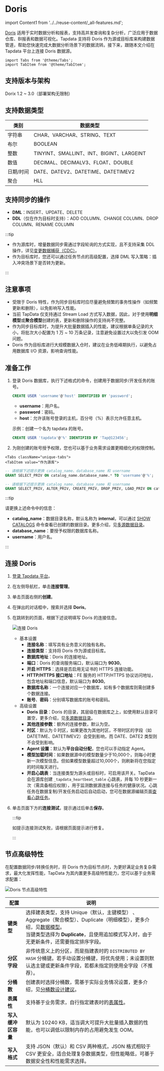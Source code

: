 # Doris
import Content1 from '../../reuse-content/_all-features.md';

<Content1 />

[Doris](https://doris.apache.org/) 适用于实时数据分析和报表，支持高并发查询和复杂分析，广泛应用于数据仓库、BI报表和数据可视化。Tapdata 支持将 Doris 作为源或目标库来构建数据管道，帮助您快速完成大数据分析场景下的数据流转。接下来，跟随本文介绍在 Tapdata 平台上连接 Doris 数据源。

```mdx-code-block
import Tabs from '@theme/Tabs';
import TabItem from '@theme/TabItem';
```

## 支持版本与架构

Dorix 1.2 ~ 3.0（部署架构无限制）

## 支持数据类型

| 类别      | 数据类型                                 |
| --------- | ---------------------------------------- |
| 字符串    | CHAR、VARCHAR、STRING、TEXT              |
| 布尔      | BOOLEAN                                  |
| 整数      | TINYINT、SMALLINT、INT、BIGINT、LARGEINT |
| 数值      | DECIMAL、DECIMALV3、FLOAT、DOUBLE        |
| 日期/时间 | DATE、DATEV2、DATETIME、DATETIMEV2       |
| 聚合      | HLL                                      |

## 支持同步的操作

* **DML**：INSERT、UPDATE、DELETE
* **DDL**（仅在作为目标时支持）：ADD COLUMN、CHANGE COLUMN、DROP COLUMN、RENAME COLUMN

:::tip

- 作为源库时，增量数据同步需通过字段轮询的方式实现，且不支持采集 DDL 操作，详见[变更数据捕获（CDC）](../../introduction/change-data-capture-mechanism.md)。
- 作为目标库时，您还可以通过任务节点的高级配置，选择 DML 写入策略：插入冲突场景下是否转为更新。

:::

## 注意事项

* 受限于 Doris 特性，作为同步目标库时应尽量避免频繁的事务性操作（如频繁更新和删除），以免影响写入性能。
* 当前 TapData 仅支持通过 Stream Load 方式写入数据，因此，对于使用**明细模型**或**聚合模型**创建的表，更新和删除操作的支持尚不完整。
* 作为同步目标库时，为提升大批量数据插入的性能，建议根据单条记录的大小，将批次大小配置为 1 万 ~ 10 万条记录，注意避免设置过大以免引发 OOM 问题。
* Doris 作为目标库进行大规模数据入仓时，建议在业务低峰期执行，以避免占用数据库 I/O 资源，影响查询性能。

## 准备工作

1. 登录 Doris 数据库，执行下述格式的命令，创建用于数据同步/开发任务的账号。

   ```sql
   CREATE USER 'username'@'host' IDENTIFIED BY 'password';
   ```

   - **username**：用户名。
   - **password**：密码。
   - **host**：允许该账号登录的主机，百分号（%）表示允许任意主机。

   示例：创建一个名为 tapdata 的账号。

   ```sql
   CREATE USER 'tapdata'@'%' IDENTIFIED BY 'Tap@123456';
   ```

2. 为刚创建的账号授予权限，您也可以基于业务需求设置更精细化的权限控制。

```mdx-code-block
<Tabs className="unique-tabs">
<TabItem value="作为源库">
```
```sql
-- 请根据下述提示更换 catalog_name、database_name 和 username
GRANT SELECT_PRIV ON catalog_name.database_name.* TO 'username'@'%';
```
</TabItem>

<TabItem value="作为目标库">

```sql
-- 请根据下述提示更换 catalog_name、database_name 和 username
GRANT SELECT_PRIV, ALTER_PRIV, CREATE_PRIV, DROP_PRIV, LOAD_PRIV ON catalog_name.database_name.* TO 'username'@'%';
```
</TabItem>
</Tabs>

 

:::tip

请更换上述命令中的信息：
* **catalog_name**：数据目录名称，默认名称为 **internal**，可以通过 [SHOW CATALOGS](https://doris.apache.org/zh-CN/docs/1.2/sql-manual/sql-reference/Show-Statements/SHOW-CATALOGS) 命令查看已创建的数据目录。更多介绍，见[多源数据目录](https://doris.apache.org/zh-CN/docs/1.2/lakehouse/multi-catalog/)。
* **database_name**：要授予权限的数据库名称。
* **username**：用户名。

:::



## 连接 Doris

1. [登录 Tapdata 平台](../../user-guide/log-in.md)。

2. 在左侧导航栏，单击**连接管理**。

3. 单击页面右侧的**创建**。

4. 在弹出的对话框中，搜索并选择 **Doris**。

5. 在跳转到的页面，根据下述说明填写 Doris 的连接信息。

   ![连接 Doris](../../images/connect_doris.png)

    - 基本设置
      - **连接名称**：填写具有业务意义的独有名称。
      - **连接类型**：支持将 Doris 作为源或目标库。
      - **数据库地址**：Doris 的连接地址。
      - **端口**：Doris 的查询服务端口，默认端口为 **9030**。
      - **开启 HTTPS**：选择是否启用无证书的 HTTPS 连接功能。
      - **HTTP/HTTPS 接口地址**：FE 服务的 HTTP/HTTPS 协议访问地址，包含地址和端口信息，默认端口为 **8030**。
      - **数据库名称**：一个连接对应一个数据库，如有多个数据库则需创建多个数据连接。
       - **账号**、**密码**：分别填写数据库的账号和密码。
    - 高级设置
      - **Doris 目录**：Doris 的目录，其层级在数据库之上，如使用默认目录可置空，更多介绍，见[多源数据目录](https://doris.apache.org/zh-CN/docs/1.2/lakehouse/multi-catalog/)。
      - **其他连接参数**：额外的连接参数，默认为空。
      - **时区**：默认为 0 时区，如果更改为其他时区，不带时区的字段（如 DATETIME、DATETIMEV2）会受到影响，而 DATE、DATE2 类型则不会受到影响。
      - **Agent 设置**：默认为**平台自动分配**，您也可以手动指定 Agent。
      - **模型加载时间**：如果数据源中的模型数量少于10,000个，则每小时更新一次模型信息。但如果模型数量超过10,000个，则刷新将在您指定的时间每天进行。
      - **开启心跳表**：当连接类型为源头或目标时，可启用该开关。TapData 会在源库创建 `_tapdata_heartbeat_table` 心跳表，并每 10 秒更新一次（需具备相应权限），用于监测数据源连接与任务的健康状况。心跳任务在数据复制/开发任务启动后自动启动，您可在数据源编辑页面[查看心跳任务](../../case-practices/best-practice/heart-beat-task.md)。

6. 单击页面下方的**连接测试**，提示通过后单击**保存**。

   :::tip

   如提示连接测试失败，请根据页面提示进行修复。

   :::

## 节点高级特性

在配置数据同步/转换任务时，将 Doris 作为目标节点时，为更好满足业务复杂需求，最大化发挥性能，TapData 为其内置更多高级特性能力，您可以基于业务需求配置：

![Doris 节点高级特性](../../images/doris_node_advanced_settings.png)

| 配置               | 说明                                                         |
| ------------------ | ------------------------------------------------------------ |
| **键类型**         | 选择建表类型，支持 Unique（默认，主键模型） 、Aggregate（聚合模型）、Duplicate（明细模型），更多介绍，见[数据模型](https://doris.apache.org/zh-CN/docs/table-design/data-model/overview)。<br />当键类型选择为 **Duplicate**，且使用追加模式写入时，由于无更新条件，还需要指定排序字段。 |
| **分区字段**       | 非传统意义上的分区，而是指建表时的 `DISTRIBUTED BY HASH` 分桶键。若手动设置分桶键，将优先使用；未设置则默认选主键或更新条件字段，若都未指定则使用全字段（不推荐）。 |
| **分桶数**         | 创建表时选择分桶数，需基于实际业务情况设置，更多介绍，见[分桶数设计建议](https://doris.apache.org/zh-CN/docs/3.0/table-design/data-partitioning/manual-bucketing#bucket-%E7%9A%84%E6%95%B0%E9%87%8F%E5%92%8C%E6%95%B0%E6%8D%AE%E9%87%8F%E7%9A%84%E5%BB%BA%E8%AE%AE)。 |
| **表属性**         | 支持基于业务需求，自行指定建表时的[表属性](https://doris.apache.org/zh-CN/docs/sql-manual/sql-statements/Data-Definition-Statements/Create/CREATE-TABLE#properties)。 |
| **写入缓冲区容量** | 默认为 10240 KB，适当调大可提升大批量插入数据的性能，也可以调低以限制内存的占用避免发生 OOM。 |
| **写入格式**       | 支持 JSON（默认）和 CSV 两种格式，JSON 格式相较于 CSV 更安全，适合处理复杂数据类型，但性能略低，可基于数据安全性和性能需求选择。 |


